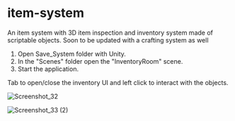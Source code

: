 # item-system
An item system with 3D item inspection and inventory system made of scriptable objects. Soon to be updated with a crafting system as well

1. Open Save_System folder with Unity.
2. In the "Scenes" folder open the "InventoryRoom" scene.
3. Start the application.

Tab to open/close the inventory UI and left click to interact with the objects.

![Screenshot_32](https://user-images.githubusercontent.com/129271569/229296961-f2f217bf-0c4a-4fcb-ae57-f493d977d8ac.png)

![Screenshot_33 (2)](https://user-images.githubusercontent.com/129271569/229297304-a0881945-ad1a-4bdf-aacc-846069c00ba0.png)


